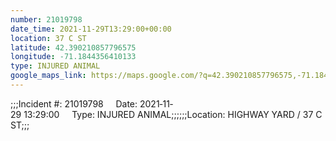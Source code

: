 ```yaml
---
number: 21019798
date_time: 2021-11-29T13:29:00+00:00
location: 37 C ST
latitude: 42.390210857796575
longitude: -71.1844356410133
type: INJURED ANIMAL
google_maps_link: https://maps.google.com/?q=42.390210857796575,-71.1844356410133
---
```


;;;Incident #: 21019798     Date: 2021‐11‐29 13:29:00     Type: INJURED ANIMAL;;;;;;Location: HIGHWAY YARD / 37 C ST;;;
